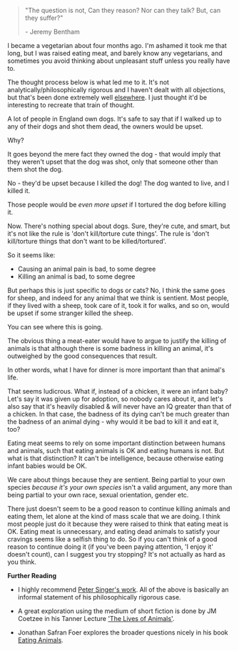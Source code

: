 > "The question is not, Can they reason? Nor can they talk? But, can they suffer?"
>
> \- Jeremy Bentham

I became a vegetarian about four months ago. I'm ashamed it took me that long, but I was raised eating meat, and barely know any vegetarians, and sometimes you avoid thinking about unpleasant stuff unless you really have to. 

The thought process below is what led me to it. It's not analytically/philosophically rigorous and I haven't dealt with all objections, but that's been done extremely well [elsewhere](http://en.wikipedia.org/wiki/Animal_Liberation_(book)). I just thought it'd be interesting to recreate that train of thought.

A lot of people in England own dogs. It's safe to say that if I walked up to any of their dogs and shot them dead, the owners would be upset. 

Why? 

It goes beyond the mere fact they owned the dog - that would imply that they weren't upset that the dog was shot, only that someone other than them shot the dog. 

No - they'd be upset because I killed the dog! The dog wanted to live, and I killed it.

Those people would be <i>even more upset</i> if I tortured the dog before killing it. 

Now. There's nothing special about dogs. Sure, they're cute, and smart, but it's not like the rule is 'don't kill/torture cute things'. The rule is 'don't kill/torture things that don't want to be killed/tortured'.

So it seems like:

- Causing an animal pain is bad, to some degree
- Killing an animal is bad, to some degree

But perhaps this is just specific to dogs or cats? No, I think the same goes for sheep, and indeed for any animal that we think is sentient. Most people, if they lived with a sheep, took care of it, took it for walks, and so on, would be upset if some stranger killed the sheep.

You can see where this is going. 

The obvious thing a meat-eater would have to argue to justify the killing of animals is that although there is some badness in killing an animal, it's outweighed by the good consequences that result. 

In other words, what I have for dinner is more important than that animal's life. 

That seems ludicrous. What if, instead of a chicken, it were an infant baby? Let's say it was given up for adoption, so nobody cares about it, and let's also say that it's heavily disabled & will never have an IQ greater than that of a chicken. In that case, the badness of its dying can't be much greater than the badness of an animal dying - why would it be bad to kill it and eat it, too?

Eating meat seems to rely on some important distinction between humans and animals, such that eating animals is OK and eating humans is not. But what is that distinction? It can't be intelligence, because otherwise eating infant babies would be OK. 

We care about things because they are sentient. Being partial to your own species <i>because it's your own species</i> isn't a valid argument, any more than being partial to your own race, sexual orientation, gender etc. 

There just doesn't seem to be a good reason to continue killing animals and eating them, let alone at the kind of mass scale that we are doing. I think most people just do it because they were raised to think that eating meat is OK. Eating meat is unnecessary, and eating dead animals to satisfy your cravings seems like a selfish thing to do. So if you can't think of a good reason to continue doing it (if you've been paying attention, 'I enjoy it' doesn't count), can I suggest you try stopping? It's not actually as hard as you think. 

<b>Further Reading</b>

- I highly recommend [Peter Singer's work](http://en.wikipedia.org/wiki/Animal_Liberation_(book)). All of the above is basically an informal statement of his philosophically rigorous case. 

- A great exploration using the medium of short fiction is done by JM Coetzee in his Tanner Lecture ['The Lives of Animals'](http://tannerlectures.utah.edu/_documents/a-to-z/c/Coetzee99.pdf). 

- Jonathan Safran Foer explores the broader questions nicely in his book [Eating Animals](http://en.wikipedia.org/wiki/Eating_Animals).